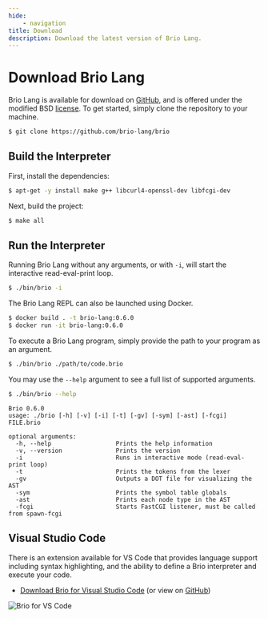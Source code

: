 ```yaml
---
hide:
    - navigation
title: Download
description: Download the latest version of Brio Lang.
---
```

# Download Brio Lang
Brio Lang is available for download on [GitHub](https://github.com/brio-lang/brio), and is offered under the modified BSD [license](license.md). To get started, simply clone the repository to your machine.
```sh
$ git clone https://github.com/brio-lang/brio
```

## Build the Interpreter
First, install the dependencies:
```sh
$ apt-get -y install make g++ libcurl4-openssl-dev libfcgi-dev
```

Next, build the project:
```sh
$ make all
```

## Run the Interpreter

Running Brio Lang without any arguments, or with `-i`, will start the interactive read-eval-print loop.
```sh
$ ./bin/brio -i
```

The Brio Lang REPL can also be launched using Docker.
```sh
$ docker build . -t brio-lang:0.6.0
$ docker run -it brio-lang:0.6.0
```

To execute a Brio Lang program, simply provide the path to your program as an argument.
```sh
$ ./bin/brio ./path/to/code.brio
```

You may use the `--help` argument to see a full list of supported arguments.
```sh
$ ./bin/brio --help
```
```
Brio 0.6.0
usage: ./brio [-h] [-v] [-i] [-t] [-gv] [-sym] [-ast] [-fcgi] FILE.brio

optional arguments:
  -h, --help                  Prints the help information
  -v, --version               Prints the version
  -i                          Runs in interactive mode (read-eval-print loop)
  -t                          Prints the tokens from the lexer
  -gv                         Outputs a DOT file for visualizing the AST
  -sym                        Prints the symbol table globals 
  -ast                        Prints each node type in the AST
  -fcgi                       Starts FastCGI listener, must be called from spawn-fcgi
```

## Visual Studio Code

There is an extension available for VS Code that provides language support including syntax highlighting, and the ability to define a Brio interpreter and execute your code.

* [Download Brio for Visual Studio Code](https://marketplace.visualstudio.com/items?itemName=brio-lang.brio)  (or view on [GitHub](https://github.com/brio-lang/vscode-brio))

![Brio for VS Code](https://brio-lang-static-files.s3-us-west-2.amazonaws.com/vscode-brio/code_example.gif)
